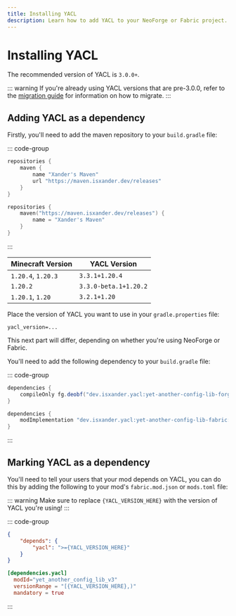 ```yaml
---
title: Installing YACL
description: Learn how to add YACL to your NeoForge or Fabric project.
---
```


# Installing YACL

The recommended version of YACL is `3.0.0+`.

::: warning
If you're already using YACL versions that are pre-3.0.0, refer to the [migration guide](/migrating/to-3.2) for information on how to migrate.
:::

## Adding YACL as a dependency

Firstly, you'll need to add the maven repository to your `build.gradle` file:

::: code-group
```groovy [Groovy DSL (build.gradle)]
repositories {
    maven {
        name "Xander's Maven"
        url "https://maven.isxander.dev/releases"
    }
}
```

```kotlin [Kotlin DSL (build.gradle.kts)]
repositories {
    maven("https://maven.isxander.dev/releases") {
        name = "Xander's Maven"
    }
}
```
:::

| Minecraft Version  | YACL Version          |
| ------------------ | --------------------- |
| `1.20.4`, `1.20.3` | `3.3.1+1.20.4`        |
| `1.20.2`           | `3.3.0-beta.1+1.20.2` |
| `1.20.1`, `1.20`   | `3.2.1+1.20`          |

Place the version of YACL you want to use in your `gradle.properties` file:

```properties
yacl_version=...
```

This next part will differ, depending on whether you're using NeoForge or Fabric.

You'll need to add the following dependency to your `build.gradle` file:

::: code-group
```groovy [NeoForge]
dependencies {
    compileOnly fg.deobf("dev.isxander.yacl:yet-another-config-lib-forge:${project.yacl_version}")
}
```

```groovy [Fabric]
dependencies {
    modImplementation "dev.isxander.yacl:yet-another-config-lib-fabric:${project.yacl_version}"
}
```
:::

## Marking YACL as a dependency

You'll need to tell your users that your mod depends on YACL, you can do this by adding the following to your mod's `fabric.mod.json` or `mods.toml` file:

::: warning
Make sure to replace `{YACL_VERSION_HERE}` with the version of YACL you're using!
:::

::: code-group
```json [fabric.mod.json]
{
    "depends": {
        "yacl": ">={YACL_VERSION_HERE}"
    }
}
```

```toml [mods.toml]
[dependencies.yacl]
  modId="yet_another_config_lib_v3"
  versionRange = "[{YACL_VERSION_HERE},)"
  mandatory = true
```
:::
